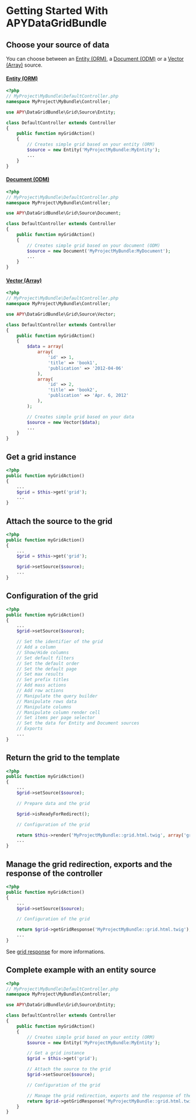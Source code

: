 Getting Started With APYDataGridBundle
======================================

## Choose your source of data

You can choose between an [Entity (ORM)](source/entity_source.md), a [Document (ODM)](source/document_source.md) or a [Vector (Array)](source/vector_source.md) source.

#### [Entity (ORM)](source/entity_source.md)

```php
<?php
// MyProject\MyBundle\DefaultController.php
namespace MyProject\MyBundle\Controller;

use APY\DataGridBundle\Grid\Source\Entity;

class DefaultController extends Controller
{
    public function myGridAction()
    {
        // Creates simple grid based on your entity (ORM)
        $source = new Entity('MyProjectMyBundle:MyEntity');
        ...
    }
}
```

#### [Document (ODM)](source/document_source.md)

```php
<?php
// MyProject\MyBundle\DefaultController.php
namespace MyProject\MyBundle\Controller;

use APY\DataGridBundle\Grid\Source\Document;

class DefaultController extends Controller
{
    public function myGridAction()
    {
        // Creates simple grid based on your document (ODM)
        $source = new Document('MyProjectMyBundle:MyDocument');
        ...
    }
}
```

#### [Vector (Array)](source/vector_source.md)

```php
<?php
// MyProject\MyBundle\DefaultController.php
namespace MyProject\MyBundle\Controller;

use APY\DataGridBundle\Grid\Source\Vector;

class DefaultController extends Controller
{
    public function myGridAction()
    {
        $data = array(
            array(
                'id' => 1,
                'title' => 'book1',
                'publication' => '2012-04-06'
            ),
            array(
                'id' => 2,
                'title' => 'book2',
                'publication' => 'Apr. 6, 2012'
            ),
        );

        // Creates simple grid based on your data
        $source = new Vector($data);
        ...
    }
}
```

## Get a grid instance

```php
<?php
public function myGridAction()
{
    ...
    $grid = $this->get('grid');
    ...
}
```

## Attach the source to the grid

```php
<?php
public function myGridAction()
{
    ...
    $grid = $this->get('grid');

    $grid->setSource($source);
    ...
}
```

## Configuration of the grid

```php
<?php
public function myGridAction()
{
    ...
    $grid->setSource($source);

    // Set the identifier of the grid
    // Add a column
    // Show/Hide columns
    // Set default filters
    // Set the default order
    // Set the default page
    // Set max results
    // Set prefix titles
    // Add mass actions
    // Add row actions
    // Manipulate the query builder
    // Manipulate rows data
    // Manipulate columns
    // Manipulate column render cell
    // Set items per page selector
    // Set the data for Entity and Document sources
    // Exports
    ...
}
```

## Return the grid to the template

```php
<?php
public function myGridAction()
{
    ...
    $grid->setSource($source);

    // Prepare data and the grid

    $grid->isReadyForRedirect();

    // Configuration of the grid

    return $this->render('MyProjectMyBundle::grid.html.twig', array('grid' => $grid));
    ...
}
```

## Manage the grid redirection, exports and the response of the controller

```php
<?php
public function myGridAction()
{
    ...
    $grid->setSource($source);

    // Configuration of the grid

    return $grid->getGridResponse('MyProjectMyBundle::grid.html.twig');
    ...
}
```

See [grid response](grid_configuration/grid_response.md) for more informations.

## Complete example with an entity source

```php
<?php
// MyProject\MyBundle\DefaultController.php
namespace MyProject\MyBundle\Controller;

use APY\DataGridBundle\Grid\Source\Entity;

class DefaultController extends Controller
{
    public function myGridAction()
    {
        // Creates simple grid based on your entity (ORM)
        $source = new Entity('MyProjectMyBundle:MyEntity');

        // Get a grid instance
        $grid = $this->get('grid');

        // Attach the source to the grid
        $grid->setSource($source);

        // Configuration of the grid

        // Manage the grid redirection, exports and the response of the controller
        return $grid->getGridResponse('MyProjectMyBundle::grid.html.twig');
    }
}
```

